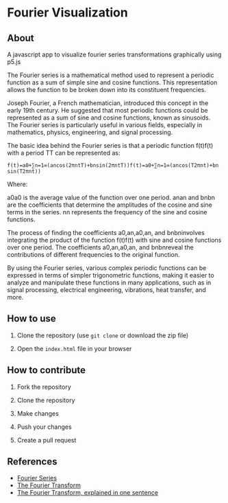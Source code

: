 # Fourier Visualization

## About

A javascript app to visualize fourier series transformations graphically using p5.js

The Fourier series is a mathematical method used to represent a periodic function as a sum of simple sine and cosine functions. This representation allows the function to be broken down into its constituent frequencies.

Joseph Fourier, a French mathematician, introduced this concept in the early 19th century. He suggested that most periodic functions could be represented as a sum of sine and cosine functions, known as sinusoids. The Fourier series is particularly useful in various fields, especially in mathematics, physics, engineering, and signal processing.

The basic idea behind the Fourier series is that a periodic function f(t)f(t) with a period TT can be represented as:

    f(t)=a0+∑n=1∞(ancos⁡(2πntT)+bnsin⁡(2πntT))f(t)=a0​+∑n=1∞​(an​cos(T2πnt​)+bn​sin(T2πnt​))

Where:

a0a0​ is the average value of the function over one period.
anan​ and bnbn​ are the coefficients that determine the amplitudes of the cosine and sine terms in the series.
nn represents the frequency of the sine and cosine functions.

The process of finding the coefficients a0,an,a0​,an​, and bnbn​ involves integrating the product of the function f(t)f(t) with sine and cosine functions over one period. The coefficients a0,an,a0​,an​, and bnbn​ reveal the contributions of different frequencies to the original function.

By using the Fourier series, various complex periodic functions can be expressed in terms of simpler trigonometric functions, making it easier to analyze and manipulate these functions in many applications, such as in signal processing, electrical engineering, vibrations, heat transfer, and more.

## How to use

1. Clone the repository (use `git clone` or download the zip file)

2. Open the `index.html` file in your browser

## How to contribute

1. Fork the repository

2. Clone the repository

3. Make changes

4. Push your changes

5. Create a pull request

## References

- [Fourier Series](https://en.wikipedia.org/wiki/Fourier_series)
- [The Fourier Transform](https://betterexplained.com/articles/an-interactive-guide-to-the-fourier-transform/)
- [The Fourier Transform, explained in one sentence](https://www.youtube.com/watch?v=spUNpyF58BY)
